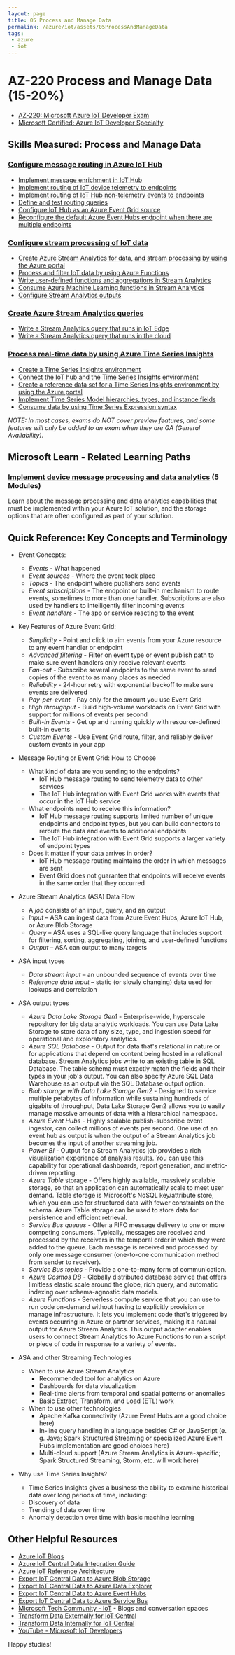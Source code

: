 ```yaml
---
layout: page
title: 05 Process and Manage Data
permalink: /azure/iot/assets/05ProcessAndManageData
tags: 
 - azure
 - iot
---
```


# AZ-220 Process and Manage Data (15-20%)

* [AZ-220: Microsoft Azure IoT Developer Exam](https://docs.microsoft.com/en-us/learn/certifications/exams/az-220)
* [Microsoft Certified: Azure IoT Developer Specialty](https://docs.microsoft.com/en-us/learn/certifications/azure-iot-developer-specialty)

## Skills Measured: Process and Manage Data

### [Configure message routing in Azure IoT Hub](https://docs.microsoft.com/azure/iot-hub/iot-hub-devguide-messages-d2c?wt.mc_id=eventspg_16482_webpage_reactor)

* [Implement message enrichment in IoT Hub](https://docs.microsoft.com/azure/iot-hub/iot-hub-message-enrichments-overview?wt.mc_id=eventspg_16482_webpage_reactor)
* [Implement routing of IoT device telemetry to endpoints](https://docs.microsoft.com/azure/iot-hub/iot-hub-devguide-messages-d2c?wt.mc_id=eventspg_16482_webpage_reactor)
* [Implement routing of IoT Hub non-telemetry events to endpoints](https://docs.microsoft.com/azure/iot-hub/iot-hub-non-telemetry-event-schema?wt.mc_id=eventspg_16482_webpage_reactor)
* [Define and test routing queries](https://docs.microsoft.com/azure/iot-hub/iot-hub-devguide-messages-d2c#testing-routes?wt.mc_id=eventspg_16482_webpage_reactor)
* [Configure IoT Hub as an Azure Event Grid source](https://docs.microsoft.com/azure/iot-hub/iot-hub-event-grid?wt.mc_id=eventspg_16482_webpage_reactor)
* [Reconfigure the default Azure Event Hubs endpoint when there are multiple endpoints](https://docs.microsoft.com/azure/iot-hub/iot-hub-devguide-endpoints?wt.mc_id=eventspg_16482_webpage_reactor)

### [Configure stream processing of IoT data ](https://docs.microsoft.com/azure/time-series-insights/time-series-insights-overview?wt.mc_id=eventspg_16482_webpage_reactor)

* [Create Azure Stream Analytics for data, and stream processing by using the Azure portal](https://docs.microsoft.com/azure/stream-analytics/?wt.mc_id=eventspg_16482_webpage_reactor)
* [Process and filter IoT data by using Azure Functions](https://docs.microsoft.com/azure/azure-functions/functions-bindings-event-iot-output?wt.mc_id=eventspg_16482_webpage_reactor)
* [Write user-defined functions and aggregations in Stream Analytics](https://docs.microsoft.com/azure/stream-analytics/functions-overview?wt.mc_id=eventspg_16482_webpage_reactor)
* [Consume Azure Machine Learning functions in Stream Analytics](https://docs.microsoft.com/azure/stream-analytics/machine-learning-udf?wt.mc_id=eventspg_16482_webpage_reactor)
* [Configure Stream Analytics outputs](https://docs.microsoft.com/azure/stream-analytics/stream-analytics-define-outputs?wt.mc_id=eventspg_16482_webpage_reactor)

### [Create Azure Stream Analytics queries](https://docs.microsoft.com/stream-analytics-query/stream-analytics-query-language-reference?wt.mc_id=eventspg_16482_webpage_reactor)

* [Write a Stream Analytics query that runs in IoT Edge](https://docs.microsoft.com/azure/stream-analytics/stream-analytics-edge?wt.mc_id=eventspg_16482_webpage_reactor)
* [Write a Stream Analytics query that runs in the cloud](https://docs.microsoft.com/azure/stream-analytics/stream-analytics-stream-analytics-query-patterns?wt.mc_id=eventspg_16482_webpage_reactor)

### [Process real-time data by using Azure Time Series Insights](https://docs.microsoft.com/azure/time-series-insights/time-series-insights-overview?wt.mc_id=eventspg_16482_webpage_reactor)

* [Create a Time Series Insights environment](https://docs.microsoft.com/azure/time-series-insights/tutorials-set-up-tsi-environment#create-an-azure-time-series-insights-gen2-environment?wt.mc_id=eventspg_16482_webpage_reactor)
* [Connect the IoT hub and the Time Series Insights environment](https://docs.microsoft.com/azure/time-series-insights/time-series-insights-send-events#create-an-azure-time-series-insights-event-source?wt.mc_id=eventspg_16482_webpage_reactor)
* [Create a reference data set for a Time Series Insights environment by using the Azure portal](https://docs.microsoft.com/azure/time-series-insights/time-series-insights-add-reference-data-set?wt.mc_id=eventspg_16482_webpage_reactor)
* [Implement Time Series Model hierarchies, types, and instance fields](https://docs.microsoft.com/azure/time-series-insights/concepts-model-overview#time-series-model-hierarchies?wt.mc_id=eventspg_16482_webpage_reactor)
* [Consume data by using Time Series Expression syntax](https://docs.microsoft.com/rest/api/time-series-insights/reference-time-series-expression-syntax?wt.mc_id=eventspg_16482_webpage_reactor)

*NOTE: In most cases, exams do NOT cover preview features, and some features will only be added to an exam when they are GA (General Availability).*

## Microsoft Learn - Related Learning Paths

### [Implement device message processing and data analytics](https://docs.microsoft.com/learn/paths/implement-device-message-processing-data-analytics?wt.mc_id=eventspg_16482_webpage_reactor) (5 Modules)

Learn about the message processing and data analytics capabilities that must be implemented within your Azure IoT solution, and the storage options that are often configured as part of your solution.

## Quick Reference: Key Concepts and Terminology
* Event Concepts:
  * *Events* - What happened
  * *Event sources* - Where the event took place
  * *Topics* - The endpoint where publishers send events
  * *Event subscriptions* - The endpoint or built-in mechanism to route events, sometimes to more than one handler. Subscriptions are also used by handlers to intelligently filter incoming events
  * *Event handlers* - The app or service reacting to the event

* Key Features of Azure Event Grid:
  * *Simplicity* - Point and click to aim events from your Azure resource to any event handler or endpoint
  * *Advanced filtering* - Filter on event type or event publish path to make sure event handlers only receive relevant events
  * *Fan-out* - Subscribe several endpoints to the same event to send copies of the event to as many places as needed
  * *Reliability* - 24-hour retry with exponential backoff to make sure events are delivered
  * *Pay-per-event* - Pay only for the amount you use Event Grid
  * *High throughput* - Build high-volume workloads on Event Grid with support for millions of events per second
  * *Built-in Events* - Get up and running quickly with resource-defined built-in events
  * *Custom Events* - Use Event Grid route, filter, and reliably deliver custom events in your app

* Message Routing or Event Grid: How to Choose
  * What kind of data are you sending to the endpoints?
    * IoT Hub message routing to send telemetry data to other services
    * The IoT Hub integration with Event Grid works with events that occur in the IoT Hub service
  * What endpoints need to receive this information?
    * IoT Hub message routing supports limited number of unique endpoints and endpoint types, but you can build connectors to reroute the data and events to additional endpoints
    * The IoT Hub integration with Event Grid supports a larger variety of endpoint types
  * Does it matter if your data arrives in order?
    * IoT Hub message routing maintains the order in which messages are sent
    * Event Grid does not guarantee that endpoints will receive events in the same order that they occurred

* Azure Stream Analytics (ASA) Data Flow
  * A *job* consists of an input, query, and an output
  * *Input* – ASA can ingest data from Azure Event Hubs, Azure IoT Hub, or Azure Blob Storage
  * *Query* – ASA uses a SQL-like query language that includes support for filtering, sorting, aggregating, joining, and user-defined functions
  * *Output* – ASA can output to many targets
  
* ASA input types
  * *Data stream input* – an unbounded sequence of events over time
  * *Reference data input* – static (or slowly changing) data used for lookups and correlation

* ASA output types
  * *Azure Data Lake Storage Gen1* - Enterprise-wide, hyperscale repository for big data analytic workloads. You can use Data Lake Storage to store data of any size, type, and ingestion speed for operational and exploratory analytics. 
  * *Azure SQL Database* - Output for data that's relational in nature or for applications that depend on content being hosted in a relational database. Stream Analytics jobs write to an existing table in SQL Database. The table schema must exactly match the fields and their types in your job's output. You can also specify Azure SQL Data Warehouse as an output via the SQL Database output option.
  * *Blob storage with Data Lake Storage Gen2* - Designed to service multiple petabytes of information while sustaining hundreds of gigabits of throughput, Data Lake Storage Gen2 allows you to easily manage massive amounts of data with a hierarchical namespace.
  * *Azure Event Hubs* - Highly scalable publish-subscribe event ingestor, can collect millions of events per second. One use of an event hub as output is when the output of a Stream Analytics job becomes the input of another streaming job.
  * *Power BI* - Output for a Stream Analytics job provides a rich visualization experience of analysis results. You can use this capability for operational dashboards, report generation, and metric-driven reporting.
  * *Azure Table* storage - Offers highly available, massively scalable storage, so that an application can automatically scale to meet user demand. Table storage is Microsoft's NoSQL key/attribute store, which you can use for structured data with fewer constraints on the schema. Azure Table storage can be used to store data for persistence and efficient retrieval.
  * *Service Bus queues* - Offer a FIFO message delivery to one or more competing consumers. Typically, messages are received and processed by the receivers in the temporal order in which they were added to the queue. Each message is received and processed by only one message consumer (one-to-one communication method from sender to receiver).
  * *Service Bus topics* - Provide a one-to-many form of communication.
  * *Azure Cosmos DB* - Globally distributed database service that offers limitless elastic scale around the globe, rich query, and automatic indexing over schema-agnostic data models.
  * *Azure Functions* - Serverless compute service that you can use to run code on-demand without having to explicitly provision or manage infrastructure. It lets you implement code that's triggered by events occurring in Azure or partner services, making it a natural output for Azure Stream Analytics. This output adapter enables users to connect Stream Analytics to Azure Functions to run a script or piece of code in response to a variety of events.

* ASA and other Streaming Technologies
  * When to use Azure Stream Analytics
    * Recommended tool for analytics on Azure
    * Dashboards for data visualization
    * Real-time alerts from temporal and spatial patterns or anomalies
    * Basic Extract, Transform, and Load (ETL) work
  * When to use other technologies
    * Apache Kafka connectivity (Azure Event Hubs are a good choice here)
    * In-line query handling in a language besides C# or JavaScript (e. g. Java; Spark Structured Streaming or specialized Azure Event Hubs implementation are good choices here)
    * Multi-cloud support (Azure Stream Analytics is Azure-specific; Spark Structured Streaming, Storm, etc. will work here)

* Why use Time Series Insights?
  * Time Series Insights gives a business the ability to examine historical data over long periods of time, including:
  * Discovery of data
  * Trending of data over time
  * Anomaly detection over time with basic machine learning

## Other Helpful Resources

* [Azure IoT Blogs](https://azure.microsoft.com/blog/topics/internet-of-things/?wt.mc_id=eventspg_16482_webpage_reactor)
* [Azure IoT Central Data Integration Guide](https://docs.microsoft.com/azure/iot-central/core/overview-iot-central-solution-builder?wt.mc_id=eventspg_16482_webpage_reactor)
* [Azure IoT Reference Architecture](https://docs.microsoft.com/azure/architecture/reference-architectures/iot?wt.mc_id=eventspg_16482_webpage_reactor)
* [Export IoT Central Data to Azure Blob Storage](https://docs.microsoft.com/azure/iot-central/core/howto-export-to-blob-storage?wt.mc_id=eventspg_16482_webpage_reactor)
* [Export IoT Central Data to Azure Data Explorer](https://docs.microsoft.com/azure/iot-central/core/howto-export-to-azure-data-explorer?wt.mc_id=eventspg_16482_webpage_reactor)
* [Export IoT Central Data to Azure Event Hubs](https://docs.microsoft.com/azure/iot-central/core/howto-export-to-event-hubs?wt.mc_id=eventspg_16482_webpage_reactor)
* [Export IoT Central Data to Azure Service Bus](https://docs.microsoft.com/azure/iot-central/core/howto-export-to-service-bus?wt.mc_id=eventspg_16482_webpage_reactor)
* [Microsoft Tech Community - IoT](https://techcommunity.microsoft.com/t5/internet-of-things-iot/ct-p/IoT?wt.mc_id=eventspg_16482_webpage_reactor) - Blogs and conversation spaces
* [Transform Data Externally for IoT Central](https://docs.microsoft.com/azure/iot-central/core/howto-transform-data?wt.mc_id=eventspg_16482_webpage_reactor)
* [Transform Data Internally for IoT Central](https://docs.microsoft.com/azure/iot-central/core/howto-transform-data-internally?wt.mc_id=eventspg_16482_webpage_reactor)
* [YouTube - Microsoft IoT Developers](https://www.youtube.com/channel/UCL7wy-iy_V76xxPnrIzGOZQ?wt.mc_id=eventspg_16482_webpage_reactor)

Happy studies!
